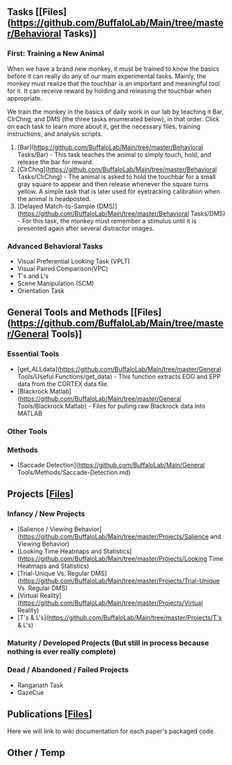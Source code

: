 ## Tasks [[Files](https://github.com/BuffaloLab/Main/tree/master/Behavioral Tasks)]
### First: Training a New Animal
When we have a brand new monkey, it must be trained to know the basics before it can really do any of our main experimental tasks.  Mainly, the monkey must realize that the touchbar is an important and meaningful tool for it.  It can receive reward by holding and releasing the touchbar when appropriate.

We train the monkey in the basics of daily work in our lab by teaching it Bar, ClrChng, and DMS (the three tasks enumerated below), in that order.  Click on each task to learn more about it, get the necessary files, training instructions, and analysis scripts.

1. [Bar](https://github.com/BuffaloLab/Main/tree/master/Behavioral Tasks/Bar) - This task teaches the animal to simply touch, hold, and release the bar for reward.
2. [ClrChng](https://github.com/BuffaloLab/Main/tree/master/Behavioral Tasks/ClrChng) - The animal is asked to hold the touchbar for a small gray square to appear and then release whenever the square turns yellow.  A simple task that is later used for eyetracking calibration when the animal is headposted.  
3. [Delayed Match-to-Sample (DMS)](https://github.com/BuffaloLab/Main/tree/master/Behavioral Tasks/DMS) - For this task, the monkey must remember a stimulus until it is presented again after several distractor images.

### Advanced Behavioral Tasks

* Visual Preferential Looking Task (VPLT)
* Visual Paired Comparison(VPC)
* T's and L's
* Scene Manipulation (SCM)
* Orientation Task

## General Tools and Methods [[Files](https://github.com/BuffaloLab/Main/tree/master/General Tools)]

### Essential Tools 
* [get_ALLdata](https://github.com/BuffaloLab/Main/tree/master/General Tools/Useful Functions/get_data) - This function extracts EOG and EPP data from the CORTEX data file.
* [Blackrock Matlab](https://github.com/BuffaloLab/Main/tree/master/General Tools/Blackrock Matlab) - Files for pulling raw Blackrock data into MATLAB

### Other Tools

### Methods
* [Saccade Detection](https://github.com/BuffaloLab/Main/General Tools/Methods/Saccade-Detection.md)

## Projects [[Files](https://github.com/BuffaloLab/Main/tree/master/Projects)]
### Infancy / New Projects
* [Salience / Viewing Behavior](https://github.com/BuffaloLab/Main/tree/master/Projects/Salience and Viewing Behavior)
* [Looking Time Heatmaps and Statistics](https://github.com/BuffaloLab/Main/tree/master/Projects/Looking Time Heatmaps and Statistics)
* [Trial-Unique Vs. Regular DMS](https://github.com/BuffaloLab/Main/tree/master/Projects/Trial-Unique Vs. Regular DMS)
* [Virtual Reality](https://github.com/BuffaloLab/Main/tree/master/Projects/Virtual Reality)
* [T's & L's](https://github.com/BuffaloLab/Main/tree/master/Projects/T's & L's)

### Maturity / Developed Projects (But still in process because nothing is ever really complete)

### Dead / Abandoned / Failed Projects
* Ranganath Task
* GazeCue

## Publications [[Files](https://github.com/BuffaloLab/Main/tree/master/Publications)]
Here we will link to wiki documentation for each paper's packaged code.

## Other / Temp